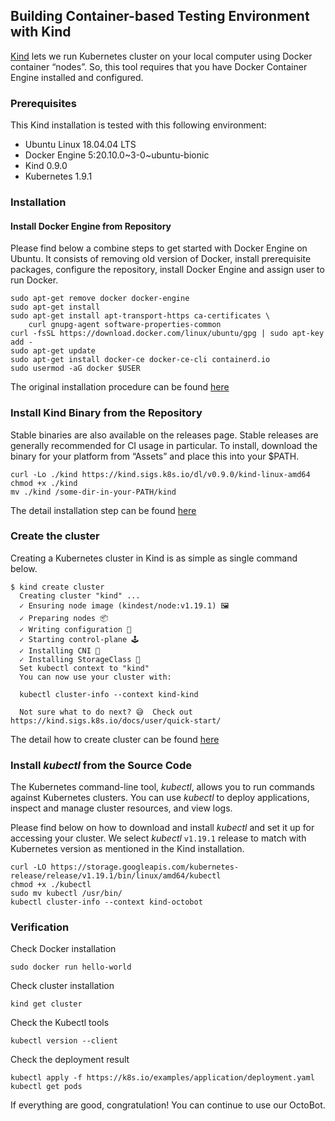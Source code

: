 ## Building Container-based Testing Environment with Kind

[Kind](https://kind.sigs.k8s.io/docs/) lets we run Kubernetes cluster on your 
local computer using Docker container “nodes”. So, this tool requires that you 
have Docker Container Engine installed and configured.

### Prerequisites

This Kind installation is tested with this following environment:

- Ubuntu Linux 18.04.04 LTS
- Docker Engine 5:20.10.0~3-0~ubuntu-bionic
- Kind 0.9.0
- Kubernetes 1.9.1


### Installation

#### Install Docker Engine from Repository 
 
Please find below a combine steps to get started with Docker Engine on Ubuntu.
It consists of removing old version of Docker, install prerequisite packages, 
configure the repository, install Docker Engine and assign user to run Docker.
 
```console
sudo apt-get remove docker docker-engine
sudo apt-get install
sudo apt-get install apt-transport-https ca-certificates \
    curl gnupg-agent software-properties-common
curl -fsSL https://download.docker.com/linux/ubuntu/gpg | sudo apt-key add -
sudo apt-get update
sudo apt-get install docker-ce docker-ce-cli containerd.io
sudo usermod -aG docker $USER
```

The original installation procedure can be found 
[here](https://docs.docker.com/engine/install/ubuntu/)

### Install Kind Binary from the Repository 

Stable binaries are also available on the releases page. Stable releases are 
generally recommended for CI usage in particular. To install, download the 
binary for your platform from “Assets” and place this into your $PATH.

```console
curl -Lo ./kind https://kind.sigs.k8s.io/dl/v0.9.0/kind-linux-amd64
chmod +x ./kind
mv ./kind /some-dir-in-your-PATH/kind
```

The detail installation step can be found 
[here](https://kind.sigs.k8s.io/docs/user/quick-start/#installation)
 
### Create the cluster  
 
Creating a Kubernetes cluster in Kind is as simple as single command below.

```console
$ kind create cluster 
  Creating cluster "kind" ...
  ✓ Ensuring node image (kindest/node:v1.19.1) 🖼 
  ✓ Preparing nodes 📦  
  ✓ Writing configuration 📜 
  ✓ Starting control-plane 🕹️ 
  ✓ Installing CNI 🔌 
  ✓ Installing StorageClass 💾 
  Set kubectl context to "kind"
  You can now use your cluster with:
 
  kubectl cluster-info --context kind-kind
 
  Not sure what to do next? 😅  Check out https://kind.sigs.k8s.io/docs/user/quick-start/
```

The detail how to create cluster can be found 
[here](https://kind.sigs.k8s.io/docs/user/quick-start/#creating-a-cluster)

### Install _kubectl_ from the Source Code 

The Kubernetes command-line tool, _kubectl_, allows you to run commands against 
Kubernetes clusters. You can use _kubectl_ to deploy applications, inspect and 
manage cluster resources, and view logs.

Please find below on how to download and install _kubectl_ and set it up for 
accessing your cluster. We select _kubectl_ `v1.19.1` release to match with 
Kubernetes version as mentioned in the Kind installation.

```console
curl -LO https://storage.googleapis.com/kubernetes-release/release/v1.19.1/bin/linux/amd64/kubectl
chmod +x ./kubectl 
sudo mv kubectl /usr/bin/
kubectl cluster-info --context kind-octobot
```

### Verification

Check Docker installation
```console
sudo docker run hello-world
```

Check cluster installation
```console
kind get cluster
```

Check the Kubectl tools
```console
kubectl version --client
```

Check the deployment result
```console
kubectl apply -f https://k8s.io/examples/application/deployment.yaml
kubectl get pods
```

If everything are good, congratulation! You can continue to use our OctoBot.